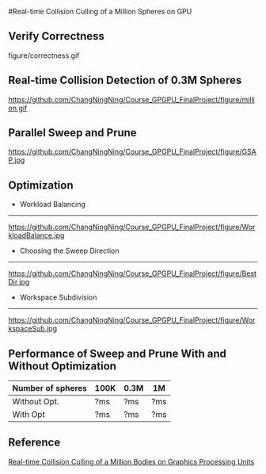 #Real-time Collision Culling of a Million Spheres on GPU

## Verify Correctness
figure/correctness.gif

## Real-time Collision Detection of 0.3M Spheres
https://github.com/ChangNingNing/Course_GPGPU_FinalProject/figure/million.gif

## Parallel Sweep and Prune
https://github.com/ChangNingNing/Course_GPGPU_FinalProject/figure/GSAP.jpg

## Optimization
- Workload Balancing
-------------------
https://github.com/ChangNingNing/Course_GPGPU_FinalProject/figure/WorkloadBalance.jpg
- Choosing the Sweep Direction
-------------------
https://github.com/ChangNingNing/Course_GPGPU_FinalProject/figure/BestDir.jpg
- Workspace Subdivision
-------------------
https://github.com/ChangNingNing/Course_GPGPU_FinalProject/figure/WorkspaceSub.jpg

## Performance of Sweep and Prune With and Without Optimization
| Number of spheres | 100K | 0.3M | 1M |
| ----------------- | ---- | ---- | -- |
| Without Opt.      | ?ms  | ?ms  | ?ms| 
| With Opt          | ?ms  | ?ms  | ?ms| 

## Reference
[Real-time Collision Culling of a Million Bodies on Graphics Processing Units](http://graphics.ewha.ac.kr/gSaP/)
